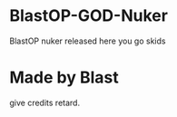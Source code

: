 # BlastOP-GOD-Nuker

BlastOP nuker released here you go skids

# Made by Blast

give credits retard.
